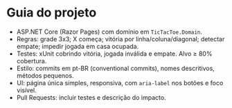 # Guia do projeto
- ASP.NET Core (Razor Pages) com domínio em `TicTacToe.Domain`.
- Regras: grade 3x3; X começa; vitória por linha/coluna/diagonal; detectar empate; impedir jogada em casa ocupada.
- Testes: xUnit cobrindo vitória, jogada inválida e empate. Alvo ≥ 80% cobertura.
- Estilo: commits em pt-BR (conventional commits), nomes descritivos, métodos pequenos.
- UI: página única simples, responsiva, com `aria-label` nos botões e foco visível.
- Pull Requests: incluir testes e descrição do impacto.